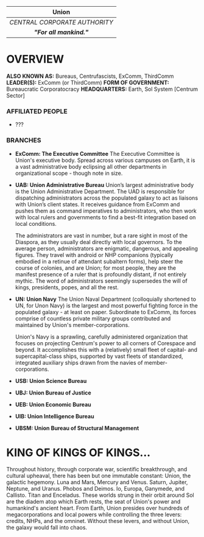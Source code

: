 
|           **Union**           |
| :---------------------------: |
| *CENTRAL CORPORATE AUTHORITY* |
|   ***"For all mankind."***    |
# **OVERVIEW**
**ALSO KNOWN AS:** Bureaus, Centrufascists, ExComm, ThirdComm
**LEADER(S):** ExComm (or ThirdComm)
**FORM OF GOVERNMENT:** Bureaucratic Corporatocracy
**HEADQUARTERS:** Earth, Sol System [Centrum Sector]

### **AFFILIATED PEOPLE**
- ???

### **BRANCHES**
- **ExComm: The Executive Committee**
  The Executive Committee is Union's executive body. Spread across various campuses on Earth, it is a vast administrative body eclipsing all other departments in organizational scope - though note in size.



- **UAB: Union Administrative Bureau**
  Union’s largest administrative body is the Union Administrative Department. The UAD is responsible for dispatching administrators across the populated galaxy to act as liaisons with Union’s client states. It receives guidance from ExComm and pushes them as command imperatives to administrators, who then work with local rulers and governments to find a best-fit integration based on local conditions.

  The administrators are vast in number, but a rare sight in most of the Diaspora, as they usually deal directly with local governors. To the average person, administrators are enigmatic, dangerous, and appealing figures. They travel with android or NHP companions (typically embodied in a retinue of attendant subaltern forms), help steer the course of colonies, and are Union; for most people, they are the manifest presence of a ruler that is profoundly distant, if not entirely mythic. The word of administrators seemingly supersedes the will of kings, presidents, popes, and all the rest.

- **UN: Union Navy**
  The Union Naval Department (colloquially shortened to UN, for Unon Navy) is the largest and most powerful fighting force in the populated galaxy - at least on paper. Subordinate to ExComm, its forces comprise of countless private military groups contributed and maintained by Union's member-corporations.

  Union's Navy is a sprawling, carefully administered organization that focuses on projecting Centrum's power to all corners of Corespace and beyond. It accomplishes this with a (relatively) small fleet of capital- and supercapital-class ships, supported by vast fleets of standardized, integrated auxiliary ships drawn from the navies of member-corporations.

- **USB: Union Science Bureau**


- **UBJ: Union Bureau of Justice**
- **UEB: Union Economic Bureau**
- **UIB: Union Intelligence Bureau**
- **UBSM: Union Bureau of Structural Management**



# **KING OF KINGS OF KINGS...**
Throughout history, through corporate war, scientific breakthrough, and cultural upheaval, there has been but one immutable constant: Union, the galactic hegemony. Luna and Mars, Mercury and Venus. Saturn, Jupiter, Neptune, and Uranus. Phobos and Deimos. Io, Europa, Ganymede, and Callisto. Titan and Enceladus. These worlds strung in their orbit around Sol are the diadem atop which Earth rests, the seat of Union's power and humankind's ancient heart. From Earth, Union presides over hundreds of megacorporations and local powers while controlling the three levers: credits, NHPs, and the omninet. Without these levers, and without Union, the galaxy would fall into chaos.

